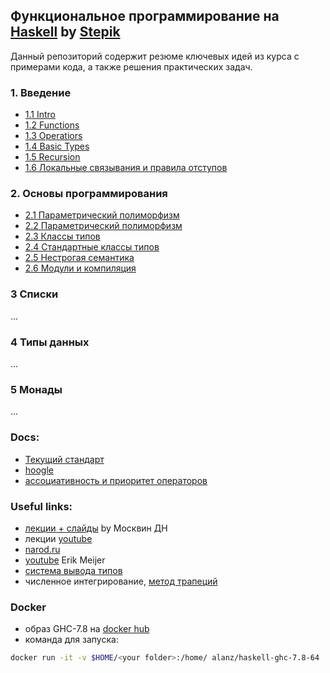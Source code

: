 ## Функциональное программирование на [Haskell](https://www.haskell.org/) by [Stepik](https://stepik.org/course/75/info)

Данный  репозиторий содержит резюме ключевых идей из курса с примерами кода, а также решения практических задач.
### 1. Введение
- [1.1 Intro](./src/Intro.hs)
- [1.2 Functions](./src/Functions.hs)
- [1.3 Operatiors](./src/Operators.hs)
- [1.4 Basic Types](./src/BasicTypes.hs)
- [1.5 Recursion](./src/Recursion.hs)
- [1.6 Локальные связывания и правила отступов](./src/Binding.hs)

### 2. Основы программирования
- [2.1 Параметрический полиморфизм](./src/Polymorphism.hs)
- [2.2 Параметрический полиморфизм](./src/Polymorphism2.hs)
- [2.3 Классы типов](./src/TypeClasses.hs)
- [2.4 Стандартные классы типов](./src/StandardTypeClasses.hs)
- [2.5 Нестрогая семантика](./src/Semantics.hs)
- [2.6 Модули и компиляция](./src/Modules.hs)

### 3 Списки
...

### 4 Типы данных
...

### 5 Монады
... 

### Docs:
* [Текущий стандарт](https://www.haskell.org/onlinereport/haskell2010/)
* [hoogle](https://hoogle.haskell.org/)
* [ассоциативность и приоритет операторов](https://rosettacode.org/wiki/Operator_precedence?mobile_internal_deeplink=true&from_mobile_app=true#Haskell) 


### Useful links:
* [лекции + слайды](http://mit.spbau.ru/sewiki/index.php/%D0%A4%D1%83%D0%BD%D0%BA%D1%86%D0%B8%D0%BE%D0%BD%D0%B0%D0%BB%D1%8C%D0%BD%D0%BE%D0%B5_%D0%BF%D1%80%D0%BE%D0%B3%D1%80%D0%B0%D0%BC%D0%BC%D0%B8%D1%80%D0%BE%D0%B2%D0%B0%D0%BD%D0%B8%D0%B5_2015) by Москвин ДН
* лекции [youtube](https://www.youtube.com/playlist?list=PLlb7e2G7aSpRDR44HMNqDHYgrAOPp7QLr)
* [narod.ru](http://learnhaskellforgood.narod.ru/learnyouahaskell.com/chapters.html)
* [youtube](https://www.youtube.com/watch?v=UIUlFQH4Cvo&list=PLoJC20gNfC2gpI7Dl6fg8uj1a-wfnWTH8) Erik Meijer
* [система вывода типов](https://ru.wikipedia.org/wiki/%D0%92%D1%8B%D0%B2%D0%BE%D0%B4_%D1%82%D0%B8%D0%BF%D0%BE%D0%B2#%D0%90%D0%BB%D0%B3%D0%BE%D1%80%D0%B8%D1%82%D0%BC_%D0%A5%D0%B8%D0%BD%D0%B4%D0%BB%D0%B8_%E2%80%94_%D0%9C%D0%B8%D0%BB%D0%BD%D0%B5%D1%80%D0%B0)
* численное интегрирование, [метод трапеций](https://ru.wikipedia.org/wiki/%D0%A7%D0%B8%D1%81%D0%BB%D0%B5%D0%BD%D0%BD%D0%BE%D0%B5_%D0%B8%D0%BD%D1%82%D0%B5%D0%B3%D1%80%D0%B8%D1%80%D0%BE%D0%B2%D0%B0%D0%BD%D0%B8%D0%B5#%D0%9C%D0%B5%D1%82%D0%BE%D0%B4_%D1%82%D1%80%D0%B0%D0%BF%D0%B5%D1%86%D0%B8%D0%B9)


### Docker
* образ GHC-7.8 на [docker hub]( https://hub.docker.com/r/alanz/haskell-ghc-7.8-64/dockerfile)
* команда для запуска:
```bash
docker run -it -v $HOME/<your folder>:/home/ alanz/haskell-ghc-7.8-64
```
